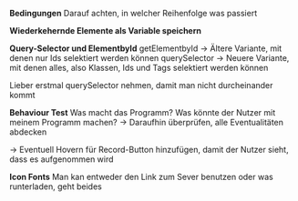 **Bedingungen**
Darauf achten, in welcher Reihenfolge was passiert

**Wiederkehernde Elemente als Variable speichern** 

**Query-Selector und ElementbyId**
getElementbyId -> Ältere Variante, mit denen nur Ids selektiert werden können 
querySelector -> Neuere Variante, mit denen alles, also Klassen, Ids und Tags selektiert werden können

Lieber erstmal querySelector nehmen, damit man nicht durcheinander kommt 

**Behaviour Test**
Was macht das Programm?
Was könnte der Nutzer mit meinem Programm machen? -> Daraufhin überprüfen, alle Eventualitäten abdecken 

-> Eventuell Hovern für Record-Button hinzufügen, damit der Nutzer sieht, dass es aufgenommen wird

**Icon Fonts**
Man kan entweder den Link zum Sever benutzen oder was runterladen, geht beides

